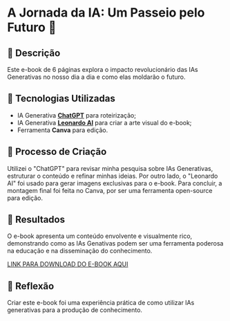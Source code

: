 # A Jornada da IA: Um Passeio pelo Futuro 🌌

## 📒 Descrição
Este e-book de 6 páginas explora o impacto revolucionário das IAs Generativas no nosso dia a dia e como elas moldarão o futuro.

## 🤖 Tecnologias Utilizadas
- IA Generativa **[ChatGPT](https://chat.openai.com)** para roteirização;
- IA Generativa **[Leonardo AI](https://leonardo.ai)** para criar a arte visual do e-book;
- Ferramenta **Canva** para edição.

## 🧐 Processo de Criação
Utilizei o "ChatGPT" para revisar minha pesquisa sobre IAs Generativas, estruturar o conteúdo e refinar minhas ideias. Por outro lado, o "Leonardo AI" foi usado para gerar imagens exclusivas para o e-book. Para concluir, a montagem final foi feita no Canva, por ser uma ferramenta open-source para edição.

## 🚀 Resultados
O e-book apresenta um conteúdo envolvente e visualmente rico, demonstrando como as IAs Genativas podem ser uma ferramenta poderosa na educação e na disseminação do conhecimento.

[LINK PARA DOWNLOAD DO E-BOOK AQUI](https://github.com/gus-arevalo/dio-lab-natty-or-not/raw/main/arquivos/A.Forca.da.Mente.Artificial.Criatividade.Inovacao.e.Futuro.pdf)

## 💭 Reflexão
Criar este e-book foi uma experiência prática de como utilizar IAs generativas para a produção de conhecimento.
